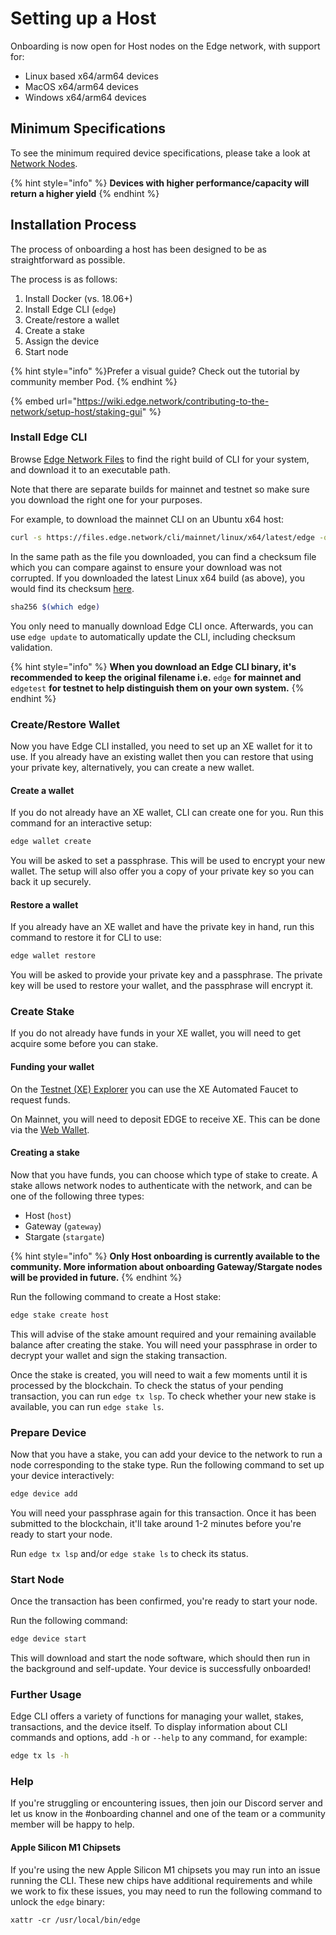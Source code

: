 # Setting up a Host

Onboarding is now open for Host nodes on the Edge network, with support for:

* Linux based x64/arm64 devices
* MacOS x64/arm64 devices
* Windows x64/arm64 devices

## Minimum Specifications

To see the minimum required device specifications, please take a look at [Network Nodes](https://wiki.edge.network/contributing-to-the-network/network-nodes).

{% hint style="info" %}
**Devices with higher performance/capacity will return a higher yield**
{% endhint %}

## Installation Process

The process of onboarding a host has been designed to be as straightforward as possible.

The process is as follows:

1. Install Docker (vs. 18.06+)
2. Install Edge CLI (`edge`)
3. Create/restore a wallet
4. Create a stake
5. Assign the device
6. Start node

{% hint style="info" %}Prefer a visual guide? Check out the tutorial by community member Pod. {% endhint %}

{% embed url="https://wiki.edge.network/contributing-to-the-network/setup-host/staking-gui" %}

### Install Edge CLI

Browse [Edge Network Files](https://files.edge.network/cli/) to find the right build of CLI for your system, and download it to an executable path.

Note that there are separate builds for mainnet and testnet so make sure you download the right one for your purposes.

For example, to download the mainnet CLI on an Ubuntu x64 host:

```bash
curl -s https://files.edge.network/cli/mainnet/linux/x64/latest/edge -o /usr/local/bin/edge && chmod +x /usr/local/bin/edge
```

In the same path as the file you downloaded, you can find a checksum file which you can compare against to ensure your download was not corrupted. If you downloaded the latest Linux x64 build (as above), you would find its checksum [here](https://files.edge.network/cli/mainnet/linux/x64/latest/checksum).

```bash
sha256 $(which edge)
```

You only need to manually download Edge CLI once. Afterwards, you can use `edge update` to automatically update the CLI, including checksum validation.

{% hint style="info" %}
**When you download an Edge CLI binary, it's recommended to keep the original filename i.e.** `edge` **for mainnet and** `edgetest` **for testnet to help distinguish them on your own system.**
{% endhint %}

### Create/Restore Wallet

Now you have Edge CLI installed, you need to set up an XE wallet for it to use. If you already have an existing wallet then you can restore that using your private key, alternatively, you can create a new wallet.

#### Create a wallet

If you do not already have an XE wallet, CLI can create one for you. Run this command for an interactive setup:

```bash
edge wallet create
```

You will be asked to set a passphrase. This will be used to encrypt your new wallet. The setup will also offer you a copy of your private key so you can back it up securely.

#### Restore a wallet

If you already have an XE wallet and have the private key in hand, run this command to restore it for CLI to use:

```bash
edge wallet restore
```

You will be asked to provide your private key and a passphrase. The private key will be used to restore your wallet, and the passphrase will encrypt it.

### Create Stake

If you do not already have funds in your XE wallet, you will need to get acquire some before you can stake.

#### Funding your wallet

On the [Testnet (XE) Explorer](https://test.network) you can use the XE Automated Faucet to request funds.

On Mainnet, you will need to deposit EDGE to receive XE. This can be done via the [Web Wallet](https://wallet.xe.network).

#### Creating a stake

Now that you have funds, you can choose which type of stake to create. A stake allows network nodes to authenticate with the network, and can be one of the following three types:

* Host (`host`)
* Gateway (`gateway`)
* Stargate (`stargate`)

{% hint style="info" %}
**Only Host onboarding is currently available to the community. More information about onboarding Gateway/Stargate nodes will be provided in future.**
{% endhint %}

Run the following command to create a Host stake:

```bash
edge stake create host
```

This will advise of the stake amount required and your remaining available balance after creating the stake. You will need your passphrase in order to decrypt your wallet and sign the staking transaction.

Once the stake is created, you will need to wait a few moments until it is processed by the blockchain. To check the status of your pending transaction, you can run `edge tx lsp`. To check whether your new stake is available, you can run `edge stake ls`.

### Prepare Device

Now that you have a stake, you can add your device to the network to run a node corresponding to the stake type. Run the following command to set up your device interactively:

```bash
edge device add
```

You will need your passphrase again for this transaction. Once it has been submitted to the blockchain, it'll take around 1-2 minutes before you're ready to start your node.

Run `edge tx lsp` and/or `edge stake ls` to check its status.

### Start Node

Once the transaction has been confirmed, you're ready to start your node.

Run the following command:

```bash
edge device start
```

This will download and start the node software, which should then run in the background and self-update. Your device is successfully onboarded!

### Further Usage

Edge CLI offers a variety of functions for managing your wallet, stakes, transactions, and the device itself. To display information about CLI commands and options, add `-h` or `--help` to any command, for example:

```bash
edge tx ls -h
```

### Help

If you're struggling or encountering issues, then join our Discord server and let us know in the #onboarding channel and one of the team or a community member will be happy to help.

#### Apple Silicon M1 Chipsets

If you're using the new Apple Silicon M1 chipsets you may run into an issue running the CLI. These new chips have additional requirements and while we work to fix these issues, you may need to run the following command to unlock the `edge` binary:

```
xattr -cr /usr/local/bin/edge
```
